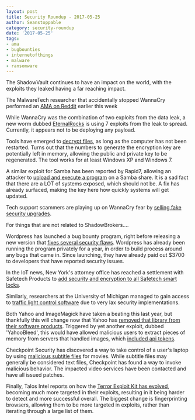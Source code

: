 ```yaml
---
layout: post
title: Security Roundup - 2017-05-25
author: Seanstoppable
category: security-roundup
date: '2017-05-25'
tags:
- ama
- bugbounties
- internetofthings
- malware
- ransomware
---
```



The ShadowVault continues to have an impact on the world, with the exploits they
leaked having a far reaching impact.

The MalwareTech researcher that accidentally stopped WannaCry performed an [AMA
on
Reddit](https://www.reddit.com/r/IAmA/comments/6cmmdf/iama_the_accidental_hero_who_helped_stop_the/)
earlier this week

While WannaCry was the combination of two exploits from the data leak, a new 
worm dubbed 
[EternalRocks](https://threatpost.com/eternalrocks-worm-spreads-seven-nsa-smb-exploits/125825/)
is using 7 exploits from the leak to spread. Currently, it appears not to be
deploying any payload.

Tools have emerged to [decrypt files](https://blog.malwarebytes.com/cybercrime/2017/05/wannadecrypt-your-files/),
as long as the computer has not been restarted. Turns out that the numbers
to generate the encryption key are potentially left in memory, allowing the
public and private key to be regenerated. The tool works for at least
Windows XP and Windows 7.

A similar exploit for Samba has been reported by Rapid7, allowing an attacker to
[upload and execute a
program](https://community.rapid7.com/community/infosec/blog/2017/05/25/patching-cve-2017-7494-in-samba-it-s-the-circle-of-life)
on a Samba share. It is a sad fact that there are a LOT of systems exposed,
which should not be. A fix has already surfaced, making the key here how quickly
systems will get updated.

Tech support scammers are playing up on WannaCry fear by [selling fake security
upgrades](https://www.bleepingcomputer.com/news/security/tech-support-scammers-are-exploiting-mass-hysteria-surrounding-wannacry/).

For things that are not related to ShadowBrokers....

Wordpress has launched a bug bounty program, right before releasing a new
version that [fixes several security
flaws](https://threatpost.com/wordpress-fixes-csrf-xss-bugs-announces-bug-bounty-program/125777/).
Wordpress has already been running the program privately for a year, in order to
build process around any bugs that came in. Since launching, they have already
paid out $3700 to developers that have reported security issues.

In the IoT news, New York's attorney office has reached a settlement with 
Safetech Products to [add security and encryption to all Safetech smart
locks](https://www.engadget.com/2017/05/23/new-york-smart-lock-improve-security/).

Similarly, researchers at the University of Michigan managed to gain access to
[traffic light control
software](http://haxf4rall.com/2017/05/22/hacking-traffic-lights-is-apparently-really-easy/)
due to very lax security implementations.

Both Yahoo and ImageMagick have taken a beating this last year, but thankfully
this will change now that Yahoo has [removed that library from their software
products](https://threatpost.com/yahoo-retires-imagemagick-after-bugs-leak-server-memory/125862/).
Triggered by yet another exploit, dubbed 'YahooBleed', this would have allowed
malicious users to extract pieces of memory from servers that handled images,
which [included api
tokens](https://scarybeastsecurity.blogspot.com/2017/05/bleed-more-powerful-dumping-yahoo.html).

Checkpoint Security has discovered a way to take control of a user's laptop by
using [malicious subtitle
files](http://blog.checkpoint.com/2017/05/23/hacked-in-translation/) for movies.
While subtitle files may generally be considered text files, Checkpoint has
found a way to invoke malicious behavior. The impacted video services have been
contacted and have all issued patches.

Finally, Talos Intel reports on how the [Terror Exploit Kit has
evolved](http://blog.talosintelligence.com/2017/05/terror-evolved-exploit-kit-matures.html),
becoming much more targeted in their exploits, resulting in it being harder to
detect and more successful overall. The biggest change is fingerprinting
browsers, allowing them to be more targeted in exploits, rather than iterating
through a large list of them.

